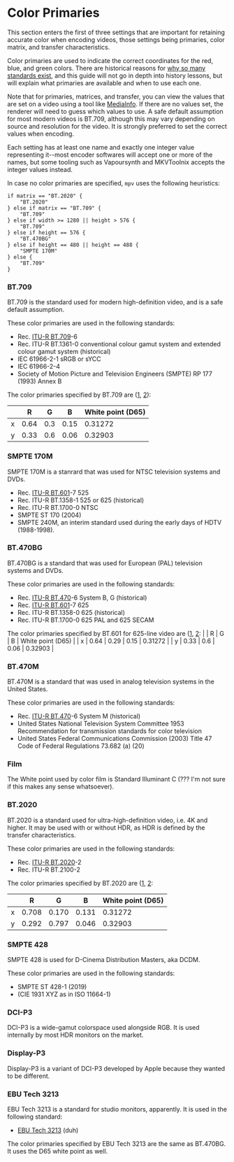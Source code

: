 # Color Primaries

This section enters the first of three settings that are important for retaining accurate color when encoding videos, those settings being primaries, color matrix, and transfer characteristics.

Color primaries are used to indicate the correct coordinates for the red, blue, and green colors. There are historical reasons for [why so many standards exist](https://xkcd.com/927/), and this guide will not go in depth into history lessons, but will explain what primaries are available and when to use each one.

Note that for primaries, matrices, and transfer, you can view the values that are set on a video using a tool like [MediaInfo](https://mediaarea.net/en/MediaInfo). If there are no values set, the renderer will need to guess which values to use. A safe default assumption for most modern videos is BT.709, although this may vary depending on source and resolution for the video. It is strongly preferred to set the correct values when encoding.

Each setting has at least one name and exactly one integer value representing it--most encoder softwares will accept one or more of the names, but some tooling such as Vapoursynth and MKVToolnix accepts the integer values instead.

In case no color primaries are specified, `mpv` uses the following heuristics:

```
if matrix == "BT.2020" {
    "BT.2020"
} else if matrix == "BT.709" {
    "BT.709"
} else if width >= 1280 || height > 576 {
    "BT.709"
} else if height == 576 {
    "BT.470BG"
} else if height == 480 || height == 488 {
    "SMPTE 170M"
} else {
    "BT.709"
}
```

### BT.709

BT.709 is the standard used for modern high-definition video, and is a safe default assumption.

These color primaries are used in the following standards:

- Rec. [ITU-R BT.709](https://www.itu.int/rec/R-REC-BT.709/en)-6
- Rec. ITU-R BT.1361-0 conventional colour gamut
  system and extended colour gamut system (historical)
- IEC 61966-2-1 sRGB or sYCC
- IEC 61966-2-4
- Society of Motion Picture and Television Engineers
  (SMPTE) RP 177 (1993) Annex B

The color primaries specified by BT.709 are ([1](https://en.wikipedia.org/w/index.php?title=Standard_illuminant&oldid=1207711650), [2](https://en.wikipedia.org/w/index.php?title=Rec._709&oldid=1193725571)):

|   | R    | G   | B    | White point (D65) |
|---|------|-----|------|-------------------|
| x | 0.64 | 0.3 | 0.15 | 0.31272           |
| y | 0.33 | 0.6 | 0.06 | 0.32903           |

### SMPTE 170M

SMPTE 170M is a stanrard that was used for NTSC television systems and DVDs.

- Rec. [ITU-R BT.601](https://www.itu.int/rec/R-REC-BT.601/en)-7 525
- Rec. ITU-R BT.1358-1 525 or 625 (historical)
- Rec. ITU-R BT.1700-0 NTSC
- SMPTE ST 170 (2004)
- SMPTE 240M, an interim standard used during the early days of HDTV (1988-1998).

### BT.470BG

BT.470BG is a standard that was used for European (PAL) television systems and DVDs.

These color primaries are used in the following standards:

- Rec. [ITU-R BT.470](https://www.itu.int/rec/R-REC-BT.470/en)-6 System B, G (historical)
- Rec. [ITU-R BT.601](https://www.itu.int/rec/R-REC-BT.601/en)-7 625
- Rec. ITU-R BT.1358-0 625 (historical)
- Rec. ITU-R BT.1700-0 625 PAL and 625 SECAM

The color primaries specified by BT.601 for 625-line video are ([1](https://en.wikipedia.org/w/index.php?title=Standard_illuminant&oldid=1207711650), [2](https://www.itu.int/dms_pubrec/itu-r/rec/bt/R-REC-BT.601-7-201103-I!!PDF-E.pdf):
|   | R    | G    | B    | White point (D65) |
| x | 0.64 | 0.29 | 0.15 | 0.31272           |
| y | 0.33 | 0.6  | 0.06 | 0.32903           |


### BT.470M

BT.470M is a standard that was used in analog television systems in the United States.

These color primaries are used in the following standards:

- Rec. [ITU-R BT.470](https://www.itu.int/rec/R-REC-BT.470/en)-6 System M (historical)
- United States National Television System Committee
  1953 Recommendation for transmission standards for
  color television
- United States Federal Communications Commission
  (2003) Title 47 Code of Federal Regulations 73.682 (a) (20)

### Film

The White point used by color film is Standard Illuminant C (??? I'm not sure if this makes any sense whatsoever).

### BT.2020

BT.2020 is a standard used for ultra-high-definition video, i.e. 4K and higher. It may be used with or without HDR, as HDR is defined by the transfer characteristics.

These color primaries are used in the following standards:

- Rec. [ITU-R BT.2020](https://www.itu.int/rec/R-REC-BT.2020-2-201510-I/en)-2
- Rec. ITU-R BT.2100-2

The color primaries specified by BT.2020 are ([1](https://en.wikipedia.org/w/index.php?title=Standard_illuminant&oldid=1207711650), [2](https://www.itu.int/dms_pubrec/itu-r/rec/bt/R-REC-BT.2020-2-201510-I!!PDF-E.pdf):

|   | R     | G     | B     | White point (D65) |
|---|-------|-------|-------|-------------------|
| x | 0.708 | 0.170 | 0.131 | 0.31272           |
| y | 0.292 | 0.797 | 0.046 | 0.32903           |

### SMPTE 428

SMPTE 428 is used for D-Cinema Distribution Masters, aka DCDM.

These color primaries are used in the following standards:

- SMPTE ST 428-1 (2019)
- (CIE 1931 XYZ as in ISO 11664-1)

### DCI-P3

DCI-P3 is a wide-gamut colorspace used alongside RGB. It is used internally by most HDR monitors on the market.

### Display-P3

Display-P3 is a variant of DCI-P3 developed by Apple because they wanted to be different.

### EBU Tech 3213

EBU Tech 3213 is a standard for studio monitors, apparently. It is used in the following standard:

- [EBU Tech 3213](https://tech.ebu.ch/docs/tech/tech3213.pdf) (duh)

The color primaries specified by EBU Tech 3213 are the same as BT.470BG. It uses the D65 white point
as well.
